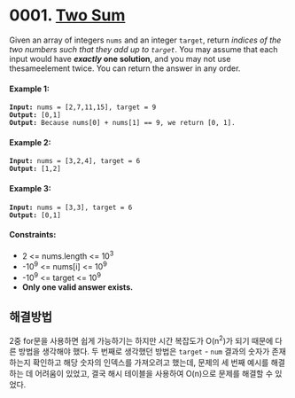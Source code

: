 # 0001. [Two Sum](https://leetcode.com/problems/two-sum)

Given an array of integers `nums` and an integer `target`, return _indices of the two numbers such that they add up to `target`_.
You may assume that each input would have **_exactly_ one solution**, and you may not use thesameelement twice.
You can return the answer in any order.

#### **Example 1:**

<pre><code><strong>Input:</strong> nums = [2,7,11,15], target = 9
<strong>Output:</strong> [0,1]
<strong>Output:</strong> Because nums[0] + nums[1] == 9, we return [0, 1].</code></pre>

#### **Example 2:**

<pre><code><strong>Input:</strong> nums = [3,2,4], target = 6
<strong>Output:</strong> [1,2]</code></pre>

#### **Example 3:**

<pre><code><strong>Input:</strong> nums = [3,3], target = 6
<strong>Output:</strong> [0,1]</code></pre>

#### **Constraints:**

- 2 <= nums.length <= 10<sup>3</sup>
- -10<sup>9</sup> <= nums[i] <= 10<sup>9</sup>
- -10<sup>9</sup> <= target <= 10<sup>9</sup>
- **Only one valid answer exists.**

## 해결방법

2중 for문을 사용하면 쉽게 가능하기는 하지만 시간 복잡도가 O(n<sup>2</sup>)가 되기 때문에 다른 방법을 생각해야 했다.
두 번째로 생각했던 방법은 `target` - `num` 결과의 숫자가 존재하는지 확인하고 해당 숫자의 인덱스를 가져오려고 했는데, 문제의 세 번째 예시를 해결하는 데 어려움이 있었고, 결국 해시 테이블을 사용하여 O(n)으로 문제를 해결할 수 있었다.
